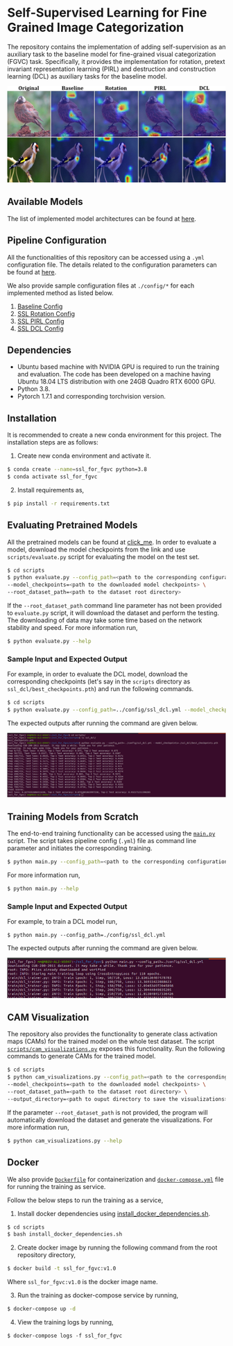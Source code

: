 # Self-Supervised Learning for Fine Grained Image Categorization

The repository contains the implementation of adding self-supervision as an auxiliary task to the baseline model for  fine-grained visual categorization (FGVC) task. 
Specifically, it provides the implementation for rotation, pretext invariant representation learning (PIRL) and destruction and construction learning (DCL) 
as auxiliary tasks for the baseline model.

![CAM Visualization](images/CAM.jpg)

## Available Models
The list of implemented model architectures can be found at [here](model/README.md).

## Pipeline Configuration
All the functionalities of this repository can be accessed using a `.yml` configuration file. 
The details related to the configuration parameters can be found at [here]().

We also provide sample configuration files at `./config/*` for each implemented method as listed below.
1. [Baseline Config](config/baseline.yml)
1. [SSL Rotation Config](config/ssl_rotation.yml)
1. [SSL PIRL Config](config/ssl_pirl.yml)
1. [SSL DCL Config](config/ssl_dcl.yml)

## Dependencies
* Ubuntu based machine with NVIDIA GPU is required to run the training and evaluation. The code has been developed on a machine having Ubuntu 18.04 LTS distribution with one 24GB Quadro RTX 6000 GPU. 
* Python 3.8.
* Pytorch 1.7.1 and corresponding torchvision version.

## Installation
It is recommended to create a new conda environment for this project. The installation steps are as follows:
1. Create new conda environment and activate it.
```bash
$ conda create --name=ssl_for_fgvc python=3.8
$ conda activate ssl_for_fgvc
```
2. Install requirements as,
```bash
$ pip install -r requirements.txt
```

## Evaluating Pretrained Models
All the pretrained models can be found at [click_me](https://mbzuaiac-my.sharepoint.com/:f:/g/personal/20020063_mbzuai_ac_ae/EtMbK1h75NhPmvr4L_xANoABklXEyadRsBPHSfI8I9jhlA?e=JEuXy3). 
In order to evaluate a model, download the model 
checkpoints from the link and use `scripts/evaluate.py` script for evaluating the model on the test set.

```bash
$ cd scripts
$ python evaluate.py --config_path=<path to the corresponding configuration '.yml' file.> \
--model_checkpoints=<path to the downloaded model checkpoints> \
--root_dataset_path=<path to the dataset root directory>
```
If the `--root_dataset_path` command line parameter has not been provided to `evaluate.py` script, it will download the dataset 
and perform the testing. The downloading of data may take some time based on the network stability and speed. For more information run,
```bash
$ python evaluate.py --help
```

### Sample Input and Expected Output
For example, in order to evaluate the DCL model, download the corresponding checkpoints 
(let's say in the `scripts` directory as `ssl_dcl/best_checkpoints.pth`) 
and run the following commands.

```bash
$ cd scripts
$ python evaluate.py --config_path=../config/ssl_dcl.yml --model_checkpoints=./ssl_dcl/best_checkpoints.pth
```
The expected outputs after running the command are given below.

![Evaluation Outputs for DCL Model](images/evaluation_dcl_sample_output.png)

## Training Models from Scratch
The end-to-end training functionality can be accessed using the [`main.py`](main.py) script. 
The script takes pipeline config (`.yml`) file as command line parameter and initiates the corresponding training. 

```bash
$ python main.py --config_path=<path to the corresponding configuration '.yml' file.>
```
For more information run,
```bash
$ python main.py --help
```
### Sample Input and Expected Output
For example, to train a DCL model run,
```
$ python main.py --config_path=./config/ssl_dcl.yml
```
The expected outputs after running the command are given below.

![Training Outputs for DCL Model](images/training_dcl.png)

## CAM Visualization
The repository also provides the functionality to generate class activation maps (CAMs) 
for the trained model on the whole test dataset. The script [`scripts/cam_visualizations.py`](scripts/cam_visualizations.py) 
exposes this functionality. Run the following commands to generate CAMs for the trained model.
```bash
$ cd scripts
$ python cam_visualizations.py --config_path=<path to the corresponding configuration '.yml' file.> \
--model_checkpoints=<path to the downloaded model checkpoints> \
--root_dataset_path=<path to the dataset root directory> \
--output_directory=<path to ouput directory to save the visualizations>
```
If the parameter `--root_dataset_path` is not provided, the program will automatically download the dataset 
and generate the visualizations. For more information run,
```bash
$ python cam_visualizations.py --help
```

## Docker
We also provide [`Dockerfile`](Dockerfile) for containerization and [`docker-compose.yml`](docker-compose.yml) file for running the training as service.

Follow the below steps to run the training as a service,

1. Install docker dependencies using [install_docker_dependencies.sh](scripts/install_docker_dependencies.sh).
```bash
$ cd scripts
$ bash install_docker_dependencies.sh
```
2. Create docker image by running the following command from the root repository directory,
```bash
$ docker build -t ssl_for_fgvc:v1.0
```
Where `ssl_for_fgvc:v1.0` is the docker image name.

3. Run the training as docker-compose service by running,
```bash
$ docker-compose up -d
```
4. View the training logs by running,
```
$ docker-compose logs -f ssl_for_fgvc
```